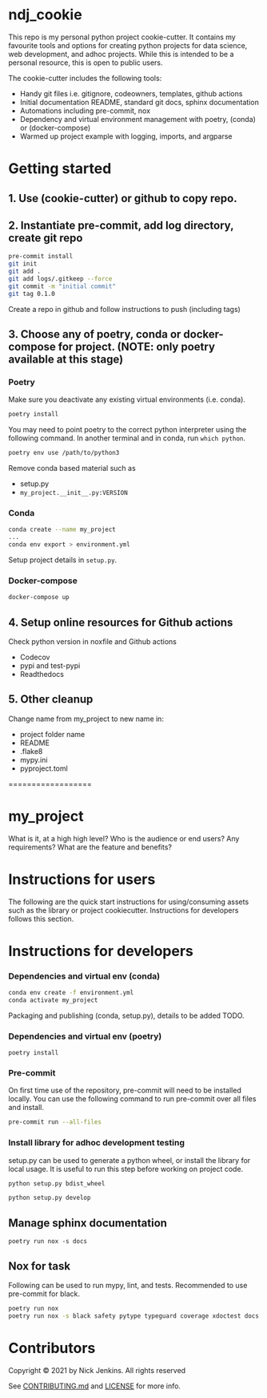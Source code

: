 # ndj_cookie

This repo is my personal python project cookie-cutter.
It contains my favourite tools and options for creating python projects for data science, web development, and adhoc projects.
While this is intended to be a personal resource, this is open to public users.

The cookie-cutter includes the following tools:

- Handy git files i.e. gitignore, codeowners, templates, github actions
- Initial documentation README, standard git docs, sphinx documentation
- Automations including pre-commit, nox
- Dependency and virtual environment management with poetry, (conda) or (docker-compose)
- Warmed up project example with logging, imports, and argparse

# Getting started

## 1. Use (cookie-cutter) or github to copy repo.

## 2. Instantiate pre-commit, add log directory, create git repo

```bash
pre-commit install
git init
git add .
git add logs/.gitkeep --force
git commit -m "initial commit"
git tag 0.1.0
```

Create a repo in github and follow instructions to push (including tags)

## 3. Choose any of poetry, conda or docker-compose for project. (NOTE: only poetry available at this stage)

### Poetry

Make sure you deactivate any existing virtual environments (i.e. conda).

```bash
poetry install
```

You may need to point poetry to the correct python interpreter using the following command.
In another terminal and in conda, run `which python`.
```bash
poetry env use /path/to/python3
```

Remove conda based material such as
- setup.py
- `my_project.__init__.py:VERSION`


### Conda

```bash
conda create --name my_project
...
conda env export > environment.yml
```

Setup project details in `setup.py`.


### Docker-compose

```bash
docker-compose up
```

## 4. Setup online resources for Github actions

Check python version in noxfile and  Github actions

- Codecov
- pypi and test-pypi
- Readthedocs

## 5. Other cleanup

Change name from my_project to new name in:

- project folder name
- README
- .flake8
- mypy.ini
- pyproject.toml


==================

# my_project

What is it, at a high high level?
Who is the audience or end users? Any requirements?
What are the feature and benefits?

# Instructions for users

The following are the quick start instructions for using/consuming assets such as the library or project cookiecutter.
Instructions for developers follows this section.

# Instructions for developers

### Dependencies and virtual env (conda)

```bash
conda env create -f environment.yml
conda activate my_project
```

Packaging and publishing (conda, setup.py), details to be added TODO.

### Dependencies and virtual env (poetry)

`poetry install`

### Pre-commit

On first time use of the repository, pre-commit will need to be installed locally. You can use the following command to run pre-commit over all files and install.

``` bash
pre-commit run --all-files
```

### Install library for adhoc development testing

setup.py can be used to generate a python wheel, or install the library for local usage.
It is useful to run this step before working on project code.

```bash
python setup.py bdist_wheel
```

```bash
python setup.py develop
```

## Manage sphinx documentation

`poetry run nox -s docs`

## Nox for task

Following can be used to run mypy, lint, and tests.
Recommended to use pre-commit for black.

```bash
poetry run nox
poetry run nox -s black safety pytype typeguard coverage xdoctest docs autoflake
```

# Contributors

Copyright © 2021 by Nick Jenkins. All rights reserved

See [CONTRIBUTING.md](CONTRIBUTING.md) and [LICENSE](LICENSE) for more info.
